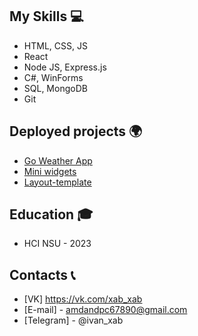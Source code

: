 ## My Skills 💻

- HTML, CSS, JS
- React
- Node JS, Express.js
- C#, WinForms
- SQL, MongoDB
- Git

## Deployed projects 🌍
- [Go Weather App](https://ivanxablin.github.io/Go-Weather-Api/)
- [Mini widgets](https://ivanxablin.github.io/Web-exam/)
- [Layout-template](https://ivanxablin.github.io/layout-template/)

## Education 🎓
- HCI NSU - 2023

## Contacts 📞
- [VK] https://vk.com/xab_xab
- [E-mail] - amdandpc67890@gmail.com
- [Telegram] - @ivan_xab



